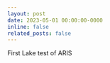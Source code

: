 ```yaml
---
layout: post
date: 2023-05-01 00:00:00-0000
inline: false
related_posts: false
---
```

First Lake test of ARIS
